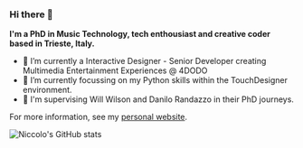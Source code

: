 ### Hi there 👋

**I'm a PhD in Music Technology, tech enthousiast and creative coder based in Trieste, Italy.**

- 🦤 I’m currently a Interactive Designer - Senior Developer creating Multimedia Entertainment Experiences @ 4DODO
- 🌱 I’m currently focussing on my Python skills within the TouchDesigner environment.
- 👯 I'm supervising Will Wilson and Danilo Randazzo in their PhD journeys.

For more information, see my [personal website](https://www.niccologranieri.com).

![Niccolo's GitHub stats](https://github-readme-stats.vercel.app/api?username=niccologranieri)
